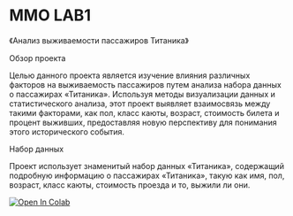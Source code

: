 # MMO LAB1
《Анализ выживаемости пассажиров Титаника》

Обзор проекта

Целью данного проекта является изучение влияния различных факторов на выживаемость пассажиров путем анализа набора данных о пассажирах «Титаника». Используя методы визуализации данных и статистического анализа, этот проект выявляет взаимосвязь между такими факторами, как пол, класс каюты, возраст, стоимость билета и процент выживших, предоставляя новую перспективу для понимания этого исторического события.

Набор данных

Проект использует знаменитый набор данных «Титаника», содержащий подробную информацию о пассажирах «Титаника», такую ​​как имя, пол, возраст, класс каюты, стоимость проезда и то, выжили ли они.

[![Open In Colab](https://colab.research.google.com/assets/colab-badge.svg)](https://colab.research.google.com/github/zhaojin-2001/MMO/blob/main/Lab1_MMO_Titanic_Data_Story.ipynb)
